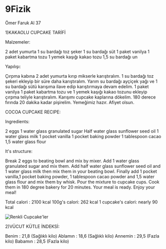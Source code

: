 # 9Fizik
Ömer Faruk Al
37

1)KAKAOLU CUPCAKE TARİFİ

Malzemeler:

2 adet yumurta
1 su bardağı toz şeker
1 su bardağı süt
1 paket vanilya
1 paket kabartma tozu
1 yemek kaşığı kakao tozu
1,5 su bardağı un

Yapılışı:

Çırpma kabına 2 adet yumurta kırıp mikserle
karıştıralım. 1 su bardağı toz şekeri ekleyip
bir süre daha karıştıralım. Yarım su bardağı 
ayçiçek yağı ve 1 su bardağı sütü karışıma 
ilave edip karıştırmaya devam edelim. 1 paket
vanilya 1 paket kabartma tozu ve 1 yemek kaşığı kakao 
tozunu ekleyip çırpma teliyle karıştıralım. 
Karışımı cupcake kaplarına dökelim. 180 derece
fırında 20 dakika kadar pişirelim. Yemeğimiz
hazır. Afiyet olsun.


COCOA CUPCAKE RECIPE:

Ingredients:

2 eggs
1 water glass granulated sugar
Half water glass sunflower seed oil
1 water glass milk
1 pocket vanilla
1 pocket baking powder
1 tablespoon cacao
1,5 water glass flour


It's structure:

Break 2 eggs to beating bowl and mix by mixer. 
Add 1 water glass granulated sugar and mix 
them. Add half water glass sunflower seed oil
and 1 water glass milk then mix them in your 
beating bowl. Finally add 1 pocket vanilla,1 
pocket baking powder, 1 tablespoon cacao
powder and 1,5 water glass flour and mix them
by whisk. Pour the mixture to cupcake cups. 
Cook them in 180 degree bakery for 20 minutes.
Your meal is ready. Enjoy your meal! 

Total calori : 2100 kcal
100g's calori: 262 kcal
1 cupcake's calori: nearly 90 kcal

![Renkli Cupcake'ler](IMG20200405_204814)


2)VÜCUT KÜTLE İNDEKSİ:


Benim : 21,8 (Sağlıklı kilo) 
Ablamın : 18,6 (Sağlıklı kilo) 
Annemin : 29,5 (Fazla kilo) 
Babamın : 28,5 (Fazla kilo) 
